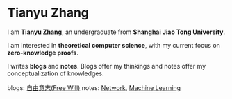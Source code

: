 # Tianyu Zhang

I am **Tianyu Zhang**, an undergraduate from **Shanghai Jiao Tong University**.

I am interested in **theoretical computer science**, with my current focus on **zero-knowledge proofs**.

I writes **blogs** and **notes**. 
Blogs offer my thinkings and notes offer my conceptualization of knowledges.

blogs: [自由意志(Free Will)](https://zhangtian-yu.github.io/blogs/free_will.pdf)
notes: [Network](https://zhangtian-yu.github.io/notes/network),
[Machine Learning](https://zhangtian-yu.github.io/notes/machine_learning)